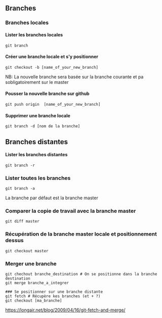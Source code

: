 ## Branches

### Branches locales
#### Lister les branches locales
```
git branch
```
#### Créer une branche locale et s’y positionner
```
git checkout -b [name_of_your_new_branch]
```
NB: La nouvelle branche sera basée sur la branche courante et pa sobligatoirement sur le master

#### Pousser la nouvelle branche sur github
```
git push origin  [name_of_your_new_branch]
```
#### Supprimer une branche locale
```
git branch -d [nom de la branche]
```
## Branches distantes
#### Lister les branches distantes
```
git branch -r
```
### Lister toutes les branches
```
git branch -a
```
La branche par défaut est la branche master
### Comparer la copie de travail avec la branche master
```
git diff master
```
### Récupération de la branche master locale et positionnement dessus
```
git checkout master
```
### Merger une branche
```
git chechout branche_destination # On se positionne dans la branche destination
git merge branche_a_integrer

### Se positionner sur une branche distante
git fetch # Récupère kes branches (et + ?)
git checkout [ma_branche]
```

https://longair.net/blog/2009/04/16/git-fetch-and-merge/
